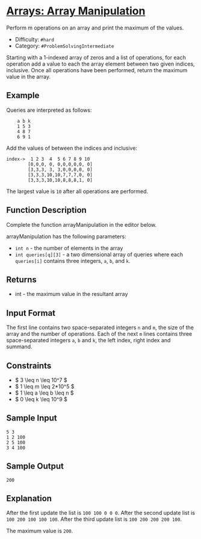 # [Arrays: Array Manipulation](https://www.hackerrank.com/challenges/crush)

Perform m operations on an array and print the maximum of the values.

- Difficulty:  ` #hard `
- Category: ` #ProblemSolvingIntermediate `

Starting with a 1-indexed array of zeros and a list of operations, for each
operation add a value to each the array element between two given indices,
inclusive. Once all operations have been performed, return the maximum
value in the array.

## Example

Queries are interpreted as follows:

```text
    a b k
    1 5 3
    4 8 7
    6 9 1
```

Add the values of  between the indices  and  inclusive:

```text
index->  1 2 3  4  5 6 7 8 9 10
        [0,0,0, 0, 0,0,0,0,0, 0]
        [3,3,3, 3, 3,0,0,0,0, 0]
        [3,3,3,10,10,7,7,7,0, 0]
        [3,3,3,10,10,8,8,8,1, 0]
```

The largest value is `10` after all operations are performed.

## Function Description

Complete the function arrayManipulation in the editor below.

arrayManipulation has the following parameters:

- `int n` - the number of elements in the array
- `int queries[q][3]` - a two dimensional array of queries where
each `queries[i]` contains three integers, `a`, `b`, and `k`.

## Returns

- int - the maximum value in the resultant array

## Input Format

The first line contains two space-separated integers `n` and `m`, the size of
the array and the number of operations.
Each of the next `m` lines contains three space-separated integers
`a`, `b` and `k`, the left index, right index and summand.

## Constraints

- $ 3 \leq n \leq 10^7 $
- $ 1 \leq m \leq 2*10^5 $
- $ 1 \leq a \leq b \leq n $
- $ 0 \leq k \leq 10^9 $

## Sample Input

```text
5 3
1 2 100
2 5 100
3 4 100
```

## Sample Output

```text
200
````

## Explanation

After the first update the list is `100 100 0 0 0`.
After the second update list is `100 200 100 100 100`.
After the third update list is `100 200 200 200 100`.

The maximum value is `200`.
